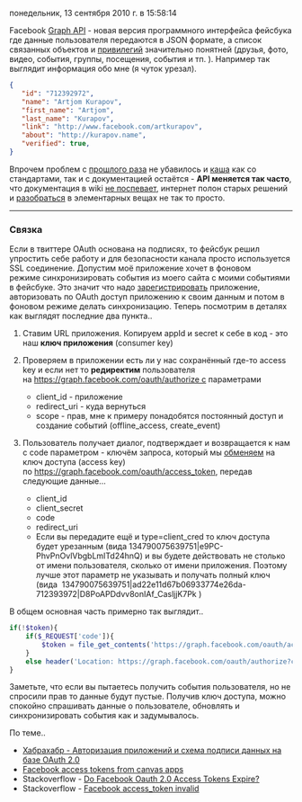 понедельник, 13 сентября 2010 г. в 15:58:14

Facebook [Graph API](http://developers.facebook.com/docs/api) - новая версия программного интерфейса фейсбука где данные пользователя передаются в JSON формате, а список связанных объектов и [привилегий](http://developers.facebook.com/docs/authentication/permissions) значительно понятней (друзья, фото, видео, события, группы, посещения, события и тп. ). Например так выглядит информация обо мне (я чуток урезал).

```json
{
   "id": "712392972",
   "name": "Artjom Kurapov",
   "first_name": "Artjom",
   "last_name": "Kurapov",
   "link": "http://www.facebook.com/artkurapov",
   "about": "http://kurapov.name",  
   "verified": true,
}
```

Впрочем проблем с [прошлого раза](http://kurapov.name/rus/technology/web/facebook_app) не убавилось и [каша](http://developers.facebook.com/docs/authentication/) как со стандартами, так и с документацией остаётся - **API меняется так часто**, что документация в wiki [не поспевает](http://sambro.is-super-awesome.com/2010/05/20/the-facebook-platform/), интернет полон старых решений и [разобраться](http://forum.developers.facebook.net/viewtopic.php?pid=147959) в элементарных вещах не так то просто.

---

### Связка  

Если в твиттере OAuth основана на подписях, то фейсбук решил упростить себе работу и для безопасности канала просто используется SSL соединение. Допустим моё приложение хочет в фоновом режиме синхронизировать события из моего сайта с моими событиями в фейсбуке. Это значит что надо [зарегистрировать](http://developers.facebook.com/setup/) приложение, авторизовать по OAuth доступ приложению к своим данным и потом в фоновом режиме делать синхронизацию. Теперь посмотрим в деталях как выглядят последние два пункта..  

1. Ставим URL приложения. Копируем appId и secret к себе в код - это наш **ключ приложения** (consumer key)
2. Проверяем в приложении есть ли у нас сохранённый где-то access key и если нет то **редиректим** пользователя на https://graph.facebook.com/oauth/authorize с параметрами 
    - client_id - приложение
    - redirect_uri - куда вернуться
    - scope - прав, мне к примеру понадобятся постоянный доступ и создание событий (offline_access, create_event)  
        
3. Пользователь получает диалог, подтверждает и возвращается к нам с code параметром - ключём запроса, который мы [обменяем](http://stackoverflow.com/questions/2697258/facebook-graph-api-oauth-token) на ключ доступа (access key) по https://graph.facebook.com/oauth/access_token, передав следующие данные...  
    - client_id
    - client_secret
    - code
    - redirect_uri
    - Если вы передадите ещё и type=client_cred то ключ доступа будет урезанным (вида 134790075639751|e9PC-PhvPnOvlVbgbLmITd24hnQ) и вы будете действовать не столько от имени пользователя, сколько от имени приложения. Поэтому лучше этот параметр не указывать и получать полный ключ (вида  134790075639751|ad22e11d67b06933774e26da-712393972|D8PoAPDdvv8onIAf_CasljjK7Pk )  
        

В общем основная часть примерно так выглядит..

```php
if(!$token){
    if($_REQUEST['code']){
        $token = file_get_contents('https://graph.facebook.com/oauth/access_token?client_id='.CONSUMER_KEY.'&client_secret='.CONSUMER_SECRET.'&code='.$_REQUEST['code'].'&redirect_uri='.CONSUMER_URL);
    }
    else header('Location: https://graph.facebook.com/oauth/authorize?client_id='.CONSUMER_KEY.'&scope=offline_access,create_event,publish_stream,user_events&redirect_uri='.CONSUMER_URL);
}
```

Заметьте, что если вы пытаетесь получить события пользователя, но не спросили прав то данные будут пустые. Получив ключ доступа, можно спокойно спрашивать данные о пользователе, обновлять и синхронизировать события как и задумывалось.

По теме..  

- [Хабрахабр - Авторизация приложений и схема подписи данных на базе OAuth 2.0](http://habrahabr.ru/blogs/facebook/102964/)
- [Facebook access tokens from canvas apps](http://sambro.is-super-awesome.com/2010/05/28/facebook-access-tokens-from-canvas-apps/)
- Stackoverflow - [Do Facebook Oauth 2.0 Access Tokens Expire?](http://stackoverflow.com/questions/2687770/do-facebook-oauth-2-0-access-tokens-expire)
- Stackoverflow - [Facebook access_token invalid](http://stackoverflow.com/questions/2705756/facebook-access-token-invalid)